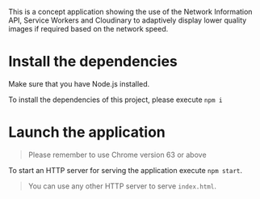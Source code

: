 This is a concept application showing the use of the Network Information API, Service Workers and Cloudinary to adaptively display lower quality images if required based on the network speed.

# Install the dependencies
Make sure that you have Node.js installed.

To install the dependencies of this project, please execute `npm i`

# Launch the application
> Please remember to use Chrome version 63 or above

To start an HTTP server for serving the application execute `npm start`.

> You can use any other HTTP server to serve `index.html`.
